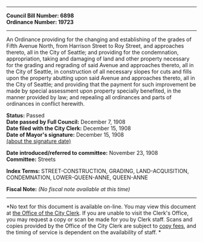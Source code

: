 * * * * *  
  
**Council Bill Number: [](#h0)[](#h2)6898**   
**Ordinance Number: 19723**  
  
* * * * *  
  
An Ordinance providing for the changing and establishing of the grades of Fifth Avenue North, from Harrison Street to Roy Street, and approaches thereto, all in the City of Seattle; and providing for the condemnation, appropriation, taking and damaging of land and other property necessary for the grading and regrading of said Avenue and approaches thereto, all in the City of Seattle, in construction of all necessary slopes for cuts and fills upon the property abutting upon said Avenue and approaches thereto, all in the City of Seattle; and providing that the payment for such improvement be made by special assessment upon property specially benefited, in the manner provided by law; and repealing all ordinances and parts of ordinances in conflict herewith.  
  
**Status:** Passed   
**Date passed by Full Council:** December 7, 1908   
**Date filed with the City Clerk:** December 15, 1908   
**Date of Mayor's signature:** December 15, 1908   
[(about the signature date)](/~public/approvaldate.htm)   
  
  
**Date introduced/referred to committee:** November 23, 1908   
**Committee:** Streets   
  
**Index Terms:** STREET-CONSTRUCTION, GRADING, LAND-ACQUISITION, CONDEMNATION, LOWER-QUEEN-ANNE, QUEEN-ANNE  
  
**Fiscal Note:** *(No fiscal note available at this time)*  
  
* * * * *  
  
*No text for this document is available on-line. You may view this document at [the Office of the City Clerk](http://www.seattle.gov/leg/clerk/contactUs.htm). If you are unable to visit the Clerk's Office, you may request a copy or scan be made for you by Clerk staff. Scans and copies provided by the Office of the City Clerk are subject to [copy fees](http://clerk.seattle.gov/~public/clerkfees.htm), and the timing of service is dependent on the availability of staff. *  
  
  
